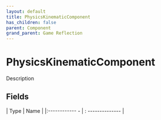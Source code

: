 ```yaml
---
layout: default
title: PhysicsKinematicComponent
has_children: false
parent: Component
grand_parent: Game Reflection
---
```

# PhysicsKinematicComponent
Description 

## Fields
| Type | Name |
|:------------ - | : -------------- |
